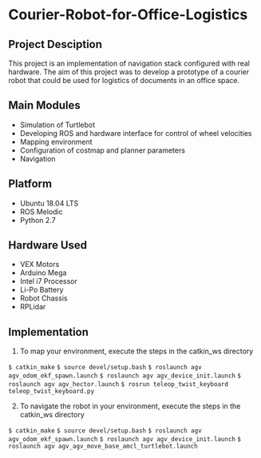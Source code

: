# Courier-Robot-for-Office-Logistics

## Project Desciption 
This project is an implementation of navigation stack configured with real hardware. The aim of this project was to develop a prototype of a courier robot that could be used for logistics of documents in an office space.

## Main Modules 
* Simulation of Turtlebot
* Developing ROS and hardware interface for control of wheel velocities
* Mapping environment
* Configuration of costmap and planner parameters 
* Navigation 


## Platform
* Ubuntu 18.04 LTS
* ROS Melodic
* Python 2.7 

## Hardware Used
* VEX Motors
* Arduino Mega 
* Intel i7 Processor 
* Li-Po Battery
* Robot Chassis
* RPLidar

## Implementation
1. To map your environment, execute the steps in the catkin_ws directory

```$ catkin_make```
```$ source devel/setup.bash```
```$ roslaunch agv agv_odom_ekf_spawn.launch```
```$ roslaunch agv agv_device_init.launch```
```$ roslaunch agv agv_hector.launch```
```$ rosrun teleop_twist_keyboard teleop_twist_keyboard.py ```


2. To navigate the robot in your environment, execute the steps in the catkin_ws directory

```$ catkin_make```
```$ source devel/setup.bash```
```$ roslaunch agv agv_odom_ekf_spawn.launch```
```$ roslaunch agv agv_device_init.launch```
```$ roslaunch agv agv_agv_move_base_amcl_turtlebot.launch```

